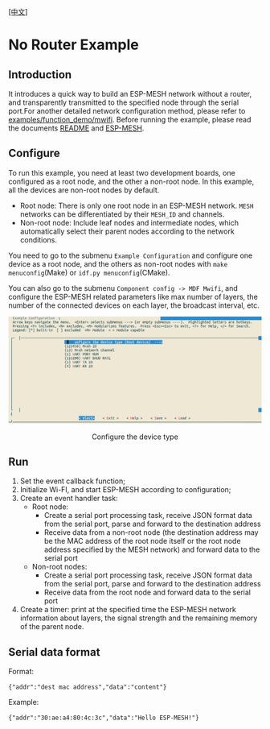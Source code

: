 [[中文]](./README_cn.md)

# No Router Example

## Introduction

It introduces a quick way to build an ESP-MESH network without a router, and transparently transmitted to the specified node through the serial port.For another detailed network configuration method, please refer to [examples/function_demo/mwifi](../function_demo/mwifi/README.md). Before running the example, please read the documents [README](../../README_en.md) and [ESP-MESH](https://docs.espressif.com/projects/esp-idf/en/latest/api-guides/mesh.html).

## Configure

To run this example, you need at least two development boards, one configured as a root node, and the other a non-root node. In this example, all the devices are non-root nodes by default.

- Root node: There is only one root node in an ESP-MESH network. `MESH` networks can be differentiated by their `MESH_ID` and channels.
- Non-root node: Include leaf nodes and intermediate nodes, which automatically select their parent nodes according to the network conditions.

You need to go to the submenu `Example Configuration` and configure one device as a root node, and the others as non-root nodes with `make menuconfig`(Make) or `idf.py menuconfig`(CMake).

You can also go to the submenu `Component config -> MDF Mwifi`, and configure the ESP-MESH related parameters like max number of layers, the number of the connected devices on each layer, the broadcast interval, etc.

<div align=center>
<img src="menuconfig.png" width="800">
<p> Configure the device type </p>
</div>

## Run

1. Set the event callback function; 
2. Initialize Wi-FI, and start ESP-MESH according to configuration;
3. Create an event handler task:
	- Root node:
		- Create a serial port processing task, receive JSON format data from the serial port, parse and forward to the destination address
		- Receive data from a non-root node (the destination address may be the MAC address of the root node itself or the root node address specified by the MESH network) and forward data to the serial port
	- Non-root nodes:
		- Create a serial port processing task, receive JSON format data from the serial port, parse and forward to the destination address
		- Receive data from the root node and forward data to the serial port
4. Create a timer: print at the specified time the ESP-MESH network information about layers, the signal strength and the remaining memory of the parent node.

## Serial data format

Format:
```
{"addr":"dest mac address","data":"content"}
```

Example:
```
{"addr":"30:ae:a4:80:4c:3c","data":"Hello ESP-MESH!"}
```
